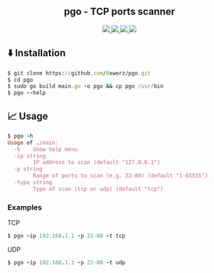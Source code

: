 <h2 align="center">pgo - TCP ports scanner</h2>
<p align=center>
<a href="https://go.dev/"><img src="https://img.shields.io/badge/Made%20with-Go-1f425f.svg">
<a href="https://GitHub.com/0xwerz/pgo/releases/"><img src="https://img.shields.io/github/v/release/0xWerz/pgo">
<a href="https://github.com/0xwerz/pgo/network/"><img src="https://badgen.net/github/stars/0xwerz/pgo">
<a href="https://github.com/0xwerz/pgo/network/)"><img src="https://badgen.net/github/forks/0xwerz/pgo/">
</a>
</p>


## ⬇️ Installation

```ruby
$ git clone https://github.com/0xwerz/pgo.git
$ cd pgo
$ sudo go build main.go -o pgo && cp pgo /usr/bin 
$ pgo --help
```


## 📈 Usage
```ruby
$ pgo -h
Usage of ./main:
  -h    Show help menu
  -ip string
        IP address to scan (default "127.0.0.1")
  -p string
        Range of ports to scan (e.g. 22-80) (default "1-65535")
  -type string
        Type of scan (tcp or udp) (default "tcp")
```

### Examples

TCP
```ruby
$ pgo -ip 192.168.1.1 -p 22-80 -t tcp
```

UDP
```ruby
$ pgo -ip 192.168.1.1 -p 22-80 -t udp
```